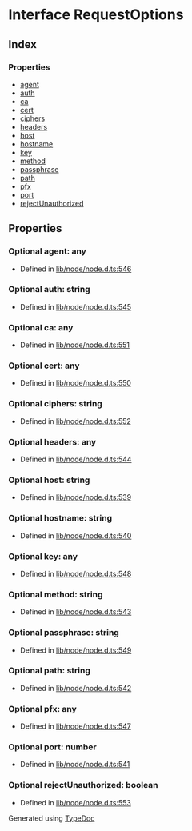 # Interface RequestOptions


## Index

### Properties
* [agent](_https_.requestoptions.md#agent)
* [auth](_https_.requestoptions.md#auth)
* [ca](_https_.requestoptions.md#ca)
* [cert](_https_.requestoptions.md#cert)
* [ciphers](_https_.requestoptions.md#ciphers)
* [headers](_https_.requestoptions.md#headers)
* [host](_https_.requestoptions.md#host)
* [hostname](_https_.requestoptions.md#hostname)
* [key](_https_.requestoptions.md#key)
* [method](_https_.requestoptions.md#method)
* [passphrase](_https_.requestoptions.md#passphrase)
* [path](_https_.requestoptions.md#path)
* [pfx](_https_.requestoptions.md#pfx)
* [port](_https_.requestoptions.md#port)
* [rejectUnauthorized](_https_.requestoptions.md#rejectunauthorized)

## Properties

### Optional agent: any

* Defined in [lib/node/node.d.ts:546](https://github.com/kimamula/typedoc/blob/HEAD/src/lib/node/node.d.ts#L546)


### Optional auth: string

* Defined in [lib/node/node.d.ts:545](https://github.com/kimamula/typedoc/blob/HEAD/src/lib/node/node.d.ts#L545)


### Optional ca: any

* Defined in [lib/node/node.d.ts:551](https://github.com/kimamula/typedoc/blob/HEAD/src/lib/node/node.d.ts#L551)


### Optional cert: any

* Defined in [lib/node/node.d.ts:550](https://github.com/kimamula/typedoc/blob/HEAD/src/lib/node/node.d.ts#L550)


### Optional ciphers: string

* Defined in [lib/node/node.d.ts:552](https://github.com/kimamula/typedoc/blob/HEAD/src/lib/node/node.d.ts#L552)


### Optional headers: any

* Defined in [lib/node/node.d.ts:544](https://github.com/kimamula/typedoc/blob/HEAD/src/lib/node/node.d.ts#L544)


### Optional host: string

* Defined in [lib/node/node.d.ts:539](https://github.com/kimamula/typedoc/blob/HEAD/src/lib/node/node.d.ts#L539)


### Optional hostname: string

* Defined in [lib/node/node.d.ts:540](https://github.com/kimamula/typedoc/blob/HEAD/src/lib/node/node.d.ts#L540)


### Optional key: any

* Defined in [lib/node/node.d.ts:548](https://github.com/kimamula/typedoc/blob/HEAD/src/lib/node/node.d.ts#L548)


### Optional method: string

* Defined in [lib/node/node.d.ts:543](https://github.com/kimamula/typedoc/blob/HEAD/src/lib/node/node.d.ts#L543)


### Optional passphrase: string

* Defined in [lib/node/node.d.ts:549](https://github.com/kimamula/typedoc/blob/HEAD/src/lib/node/node.d.ts#L549)


### Optional path: string

* Defined in [lib/node/node.d.ts:542](https://github.com/kimamula/typedoc/blob/HEAD/src/lib/node/node.d.ts#L542)


### Optional pfx: any

* Defined in [lib/node/node.d.ts:547](https://github.com/kimamula/typedoc/blob/HEAD/src/lib/node/node.d.ts#L547)


### Optional port: number

* Defined in [lib/node/node.d.ts:541](https://github.com/kimamula/typedoc/blob/HEAD/src/lib/node/node.d.ts#L541)


### Optional rejectUnauthorized: boolean

* Defined in [lib/node/node.d.ts:553](https://github.com/kimamula/typedoc/blob/HEAD/src/lib/node/node.d.ts#L553)



Generated using [TypeDoc](http://typedoc.io)
